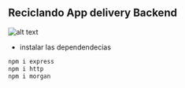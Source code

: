 ## Reciclando App delivery Backend
 ![alt text](https://github.com/BryanApolinario/reciclandoApp/blob/main/assets/img/delivery.png)



- instalar las dependendecias
```bash
npm i express
npm i http
npm i morgan 
```
